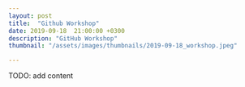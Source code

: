 ```yaml
---
layout: post
title:  "Github Workshop"
date: 2019-09-18  21:00:00 +0300
description: "GitHub Workshop"
thumbnail: "/assets/images/thumbnails/2019-09-18_workshop.jpeg"

---
```


TODO: add content
